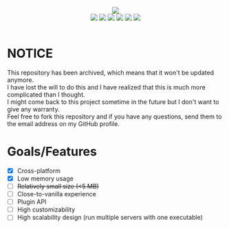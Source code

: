 <p align="center">
  <a href="../../"><img style="max-width: 2000px; max-height: 496px; width: auto; height: auto;" src="https://uwu.nya.pub/static/gh.png"></a><br>
  <a href="../../search?l=c%23"><img src="https://img.shields.io/github/languages/top/dskprt/nylium?style=for-the-badge"></a>
  <a href="LICENSE"><img src="https://img.shields.io/github/license/dskprt/nylium?style=for-the-badge"></a>
  <a href="../../actions"><img src="https://img.shields.io/github/workflow/status/dskprt/nylium/.NET?style=for-the-badge"></a>
  <a href="../../"><img src="https://img.shields.io/badge/dynamic/json?color=brightgreen&label=Minecraft&query=%24.latest.mc_version&url=https%3A%2F%2Fuwu.nya.pub%2Fstatic%2Fnylium.json&style=for-the-badge"></a>
  <a href="../../releases"><img src="https://img.shields.io/github/v/release/dskprt/nylium?include_prereleases&style=for-the-badge"></a>
  <a href="../../releases"><img src="https://img.shields.io/github/downloads/dskprt/nylium/total?style=for-the-badge"></a>
  <br><br>
</p>

# NOTICE
This repository has been archived, which means that it won't be updated anymore.  
I have lost the will to do this and I have realized that this is much more complicated than I thought.  
I might come back to this project sometime in the future but I don't want to give any warranty.  
Feel free to fork this repository and if you have any questions, send them to the email address on my GitHub profile.

# Goals/Features
- [x] Cross-platform
- [x] Low memory usage
- [ ] ~~Relatively small size (<5 MB)~~
- [ ] Close-to-vanilla experience
- [ ] Plugin API
- [ ] High customizability
- [ ] High scalability design (run multiple servers with one executable)
